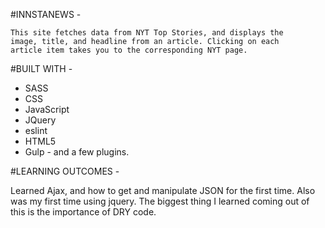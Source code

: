 #INNSTANEWS -

    This site fetches data from NYT Top Stories, and displays the
    image, title, and headline from an article. Clicking on each 
    article item takes you to the corresponding NYT page.

#BUILT WITH -
- SASS
- CSS
- JavaScript
- JQuery
- eslint
- HTML5
- Gulp - and a few plugins.

#LEARNING OUTCOMES -

Learned Ajax, and how to get and manipulate JSON for the first time.
Also was my first time using jquery. 
The biggest thing I learned coming out of this is the importance of DRY code.
